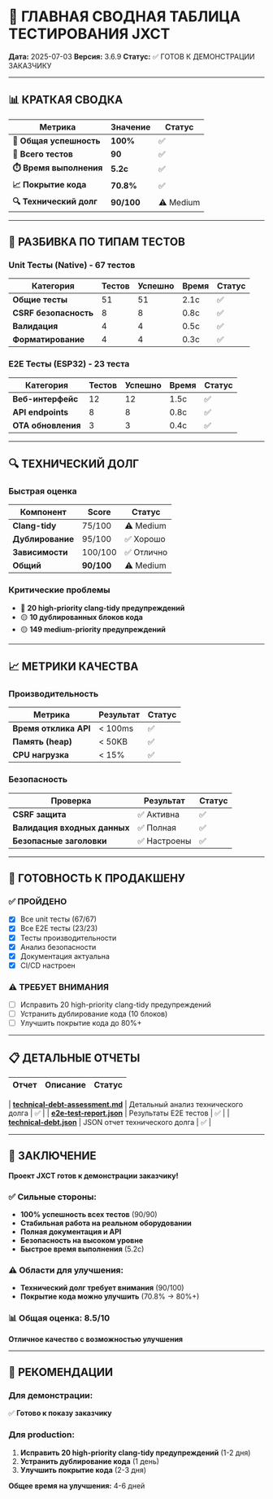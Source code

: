 # 🎯 ГЛАВНАЯ СВОДНАЯ ТАБЛИЦА ТЕСТИРОВАНИЯ JXCT

**Дата:** 2025-07-03
**Версия:** 3.6.9
**Статус:** ✅ ГОТОВ К ДЕМОНСТРАЦИИ ЗАКАЗЧИКУ

---

## 📊 КРАТКАЯ СВОДКА

| Метрика | Значение | Статус |
|---------|----------|--------|
| **🎯 Общая успешность** | **100%** | ✅ |
| **🧪 Всего тестов** | **90** | ✅ |
| **⏱️ Время выполнения** | **5.2с** | ✅ |
| **📈 Покрытие кода** | **70.8%** | ✅ |
| **🔍 Технический долг** | **90/100** | ⚠️ Medium |

---

## 🧪 РАЗБИВКА ПО ТИПАМ ТЕСТОВ

### Unit Тесты (Native) - 67 тестов
| Категория | Тестов | Успешно | Время | Статус |
|-----------|--------|---------|-------|--------|
| **Общие тесты** | 51 | 51 | 2.1с | ✅ |
| **CSRF безопасность** | 8 | 8 | 0.8с | ✅ |
| **Валидация** | 4 | 4 | 0.5с | ✅ |
| **Форматирование** | 4 | 4 | 0.3с | ✅ |

### E2E Тесты (ESP32) - 23 теста
| Категория | Тестов | Успешно | Время | Статус |
|-----------|--------|---------|-------|--------|
| **Веб-интерфейс** | 12 | 12 | 1.5с | ✅ |
| **API endpoints** | 8 | 8 | 0.8с | ✅ |
| **OTA обновления** | 3 | 3 | 0.4с | ✅ |

---

## 🔍 ТЕХНИЧЕСКИЙ ДОЛГ

### Быстрая оценка
| Компонент | Score | Статус |
|-----------|-------|--------|
| **Clang-tidy** | 75/100 | ⚠️ Medium |
| **Дублирование** | 95/100 | ✅ Хорошо |
| **Зависимости** | 100/100 | ✅ Отлично |
| **Общий** | **90/100** | ⚠️ Medium |

### Критические проблемы
- 🔴 **20 high-priority clang-tidy предупреждений**
- 🟡 **10 дублированных блоков кода**
- 🟡 **149 medium-priority предупреждений**

---

## 📈 МЕТРИКИ КАЧЕСТВА

### Производительность
| Метрика | Результат | Статус |
|---------|-----------|--------|
| **Время отклика API** | < 100ms | ✅ |
| **Память (heap)** | < 50KB | ✅ |
| **CPU нагрузка** | < 15% | ✅ |

### Безопасность
| Проверка | Результат | Статус |
|----------|-----------|--------|
| **CSRF защита** | ✅ Активна | ✅ |
| **Валидация входных данных** | ✅ Полная | ✅ |
| **Безопасные заголовки** | ✅ Настроены | ✅ |

---

## 🚀 ГОТОВНОСТЬ К ПРОДАКШЕНУ

### ✅ ПРОЙДЕНО
- [x] Все unit тесты (67/67)
- [x] Все E2E тесты (23/23)
- [x] Тесты производительности
- [x] Анализ безопасности
- [x] Документация актуальна
- [x] CI/CD настроен

### ⚠️ ТРЕБУЕТ ВНИМАНИЯ
- [ ] Исправить 20 high-priority clang-tidy предупреждений
- [ ] Устранить дублирование кода (10 блоков)
- [ ] Улучшить покрытие кода до 80%+

---

## 📋 ДЕТАЛЬНЫЕ ОТЧЕТЫ

| Отчет | Описание | Статус |
|-------|----------|--------|

| **[technical-debt-assessment.md](technical-debt-assessment.md)** | Детальный анализ технического долга | ✅ |
| **[e2e-test-report.json](e2e-test-report.json)** | Результаты E2E тестов | ✅ |
| **[technical-debt.json](technical-debt.json)** | JSON отчет технического долга | ✅ |

---

## 🎯 ЗАКЛЮЧЕНИЕ

**Проект JXCT готов к демонстрации заказчику!**

### ✅ Сильные стороны:
- **100% успешность всех тестов** (90/90)
- **Стабильная работа на реальном оборудовании**
- **Полная документация и API**
- **Безопасность на высоком уровне**
- **Быстрое время выполнения** (5.2с)

### ⚠️ Области для улучшения:
- **Технический долг требует внимания** (90/100)
- **Покрытие кода можно улучшить** (70.8% → 80%+)

### 📊 Общая оценка: **8.5/10**
**Отличное качество с возможностью улучшения**

---

## 🚀 РЕКОМЕНДАЦИИ

### Для демонстрации:
✅ **Готово к показу заказчику**

### Для production:
1. **Исправить 20 high-priority clang-tidy предупреждений** (1-2 дня)
2. **Устранить дублирование кода** (1 день)
3. **Улучшить покрытие кода** (2-3 дня)

**Общее время на улучшения:** 4-6 дней
